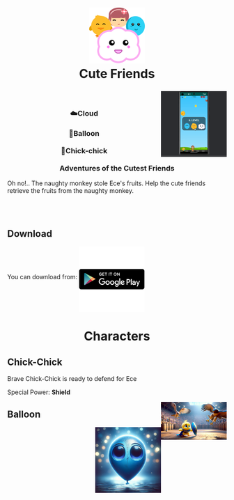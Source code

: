 <h1 align="center">
  <br>
  <img src="/CuteFriends.png" alt="Subtitle Separator" width="128">
  <br>
  Cute Friends
  <br>
</h1>
<div >
<img alt="How To Use" src="/DemoPlay.gif" align="right" width="30%">
<h3 align="center">
  <br><br>
☁️Cloud 
<br>
  <br>
🎈Balloon
<br>
<br>
🐤Chick-chick
<br>
<br>
Adventures of the Cutest Friends</h4>
</h3>
  <p>Oh no!.. The naughty monkey stole Ece's fruits. Help the cute friends retrieve the fruits from the naughty monkey.</p>
</div>
<br>
<br>

##  Download

You can download from: <a href="https://play.google.com/store/apps/details?id=com.tellstorygames.sevimliler&pcampaignid=web_share" target="_blank"><img src="/googleplay.png" alt="google play" width="150" align="middle"></a>


<h1 align="center">
  Characters
</h1>

<h2 align="left">
  Chick-Chick
</h2>
<p>
  Brave Chick-Chick is ready to defend for Ece
</p>

  Special Power: **Shield**

<img alt="How To Use" src="/Chick.jpg" align="right" width="30%">
<h2 align="left">
  Balloon
</h2>
<img alt="How To Use" src="/Balloon.jpg" align="right" width="30%">


